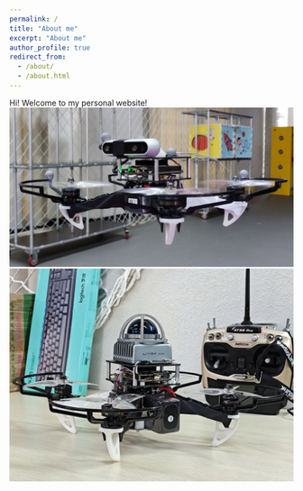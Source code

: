 ```yaml
---
permalink: /
title: "About me"
excerpt: "About me"
author_profile: true
redirect_from: 
  - /about/
  - /about.html
---
```


Hi! Welcome to my personal website!
![Q250 Platform RealSense D435](/images/Q250_Camera.jpg)
![Q250 Platform Mid-360](/images/Q250_Lidar.jpg)

